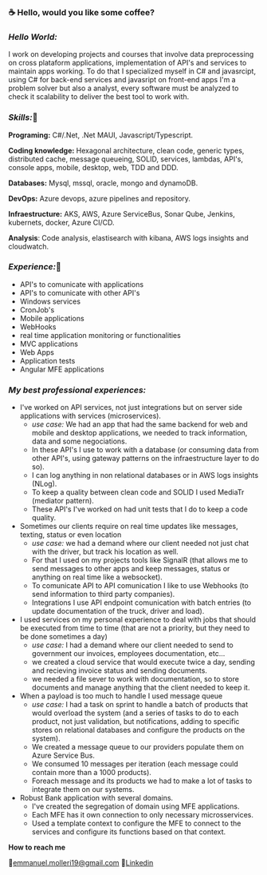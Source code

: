 ### :coffee: Hello, would you like some coffee? 

### *Hello World:* 

I work on developing projects and courses that involve data preprocessing on cross plataform applications, implementation of API's and services to maintain apps working. To do that I specialized myself in C# and javasrcipt, using C# for back-end services and javasript on front-end apps
I'm a problem solver but also a analyst, every software must be analyzed to check it scalability to deliver the best tool to work with. 

### *Skills:*:receipt:

**Programing:** C#/.Net, .Net MAUI, Javascript/Typescript. 

**Coding knowledge:** Hexagonal architecture, clean code, generic types, distributed cache, message queueing, SOLID, services, lambdas, API's, console apps, mobile, desktop, web, TDD and DDD.

**Databases:** Mysql, mssql, oracle, mongo and dynamoDB.

**DevOps:** Azure devops, azure pipelines and repository.

**Infraestructure:** AKS, AWS, Azure ServiceBus, Sonar Qube, Jenkins, kubernets, docker, Azure CI/CD.

**Analysis**: Code analysis, elastisearch with kibana, AWS logs insights and cloudwatch.

### *Experience:*:rocket:
- API's to comunicate with applications
- API's to comunicate with other API's
- Windows services
- CronJob's
- Mobile applications
- WebHooks
- real time application monitoring or functionalities 
- MVC applications
- Web Apps
- Application tests
- Angular MFE applications

### *My best professional experiences:*
- I've worked on API services, not just integrations but on server side applications with services (microservices).
  - *use case:* We had an app that had the same backend for web and mobile and desktop applications, we needed to track information, data and some negociations. 
  - In these API's I use to work with a database (or consuming data from other API's, using gateway patterns on the infraestructure layer to do so).
  - I can log anything in non relational databases or in AWS logs insights (NLog).
  - To keep a quality between clean code and SOLID I used MediaTr (mediator pattern).
  - These API's I've worked on had unit tests that I do to keep a code quality.
- Sometimes our clients require on real time updates like messages, texting, status or even location
  - *use case:* we had a demand where our client needed not just chat with the driver, but track his location as well.
  - For that I used on my projects tools like SignalR (that allows me to send messages to other apps and keep messages, status or anything on real time like a websocket).
  - To comunicate API to API comunication I like to use Webhooks (to send information to third party companies).
  - Integrations I use API endpoint comunication with batch entries (to update documentation of the truck, driver and load).
- I used services on my personal experience to deal with jobs that should be executed from time to time (that are not a priority, but they need to be done sometimes a day)
  - *use case:* I had a demand where our client needed to send to government our invoices, employees documentation, etc...
  - we created a cloud service that would execute twice a day, sending and recieving invoice status and sending documents.
  - we needed a file sever to work with documentation, so to store documents and manage anything that the client needed to keep it.
- When a payload is too much to handle I used message queue
  - *use case:* I had a task on sprint to handle a batch of products that would overload the system (and a series of tasks to do to each product, not just validation, but notifications, adding to specific stores on relational databases and configure the products on the system).
  - We created a message queue to our providers populate them on Azure Service Bus.
  - We consumed 10 messages per iteration (each message could contain more than a 1000 products).
  - Foreach message and its products we had to make a lot of tasks to integrate them on our systems.
- Robust Bank application with several domains.
  - I've created the segregation of domain using MFE applications.
  - Each MFE has it own connection to only necessary microsservices.
  - Used a template context to configure the MFE to connect to the services and configure its functions based on that context.

**How to reach me**

:email:emmanuel.molleri19@gmail.com
:link:[Linkedin](https://www.linkedin.com/in/emmanuel-molleri-velho-70bba317b/)
